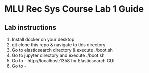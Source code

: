 # MLU Rec Sys Course Lab 1 Guide

## Lab instructions

1. Install docker on your desktop 
2. git clone this repo & navigate to this directory
3. Go to elasticsearch directory & execute ./boot.sh
4. Go to jupyter directory and execute ./boot.sh
5. Go to - http://localhost:1358 for Elasticsearch GUI 
6. Go to - 
